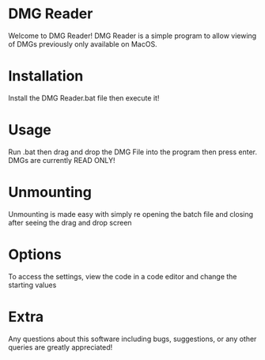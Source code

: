 # DMG Reader
 Welcome to DMG Reader! DMG Reader is a simple program to allow viewing of DMGs previously only available on MacOS.

# Installation
 Install the DMG Reader.bat file then execute it!

# Usage
 Run .bat then drag and drop the DMG File into the program then press enter. DMGs are currently READ ONLY!

# Unmounting
 Unmounting is made easy with simply re opening the batch file and closing after seeing the drag and drop screen

# Options
 To access the settings, view the code in a code editor and change the starting values

# Extra
 Any questions about this software including bugs, suggestions, or any other queries are greatly appreciated!
